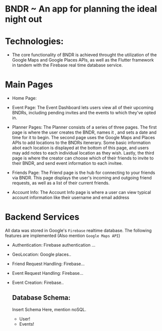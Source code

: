 # BNDR ~ An app for planning the ideal night out

# Technologies:  
- The core functionality of BNDR is achieved throught the utilization of the Google Maps and Google Places  APIs, as well as the Flutter framework in tandem with the Firebase real time database
service.

# Main Pages
- Home Page:

- Event Page: The Event Dashboard lets users view all of their upcoming BNDRs, including pending invites and
the events to which they've opted in.

- Planner Pages: The Planner consists of a series of three pages. The first page is where the user
creates the BNDR, names it , and sets a date and time for it to begin. The second page uses the Google Maps
and Places APIs to add locations to the BNDRs itenerary. Some basic information abot each location is
displayed at the bottom of this page, and users may add notes to each individual location as they wish.
Lastly, the third page is where the creator can choose which of their friends to invite to their BNDR, and
send event information to each invitee.

- Friends Page: The Friend page is the hub for connecting to your friends via BNDR. This page displays the 
user's incoming and outgoing friend requests, as well as a list of their current friends.

- Account Info: The Account Info page is where a user can view typical account information like their username and email address

# Backend Services
All data was stored in Google's `Firebase` realtime database. The following features are implemented (Also mention `Google Maps API`)
- Authentication: Firebase authentication ...
- GeoLocation: Google places..
- Friend Request Handling: Firebase...
- Event Request Handling: Firebase...
- Event Creation: Firebase..

    ## Database Schema:
    Insert Schema Here, mention noSQL. 
    - User!
    - Events!
